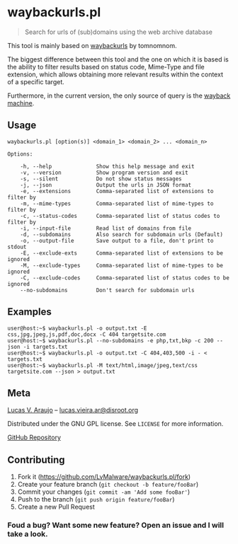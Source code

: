 # waybackurls.pl
> Search for urls of (sub)domains using the web archive database

This tool is mainly based on [waybackurls](https://github.com/tomnomnom/waybackurls) by tomnomnom.

The biggest difference between this tool and the one on which it is based is the ability to filter results based on status code, Mime-Type and file extension, which allows obtaining more relevant results within the context of a specific target.

Furthermore, in the current version, the only source of query is the [wayback machine](https://web.archive.org/).

## Usage

```
waybackurls.pl [option(s)] <domain_1> <domain_2> ... <domain_n>

Options:

    -h, --help              Show this help message and exit
    -v, --version           Show program version and exit
    -s, --silent            Do not show status messages
    -j, --json              Output the urls in JSON format
    -e, --extensions        Comma-separated list of extensions to filter by
    -m, --mime-types        Comma-separated list of mime-types to filter by
    -c, --status-codes      Comma-separated list of status codes to filter by
    -i, --input-file        Read list of domains from file
    -d, --subdomains        Also search for subdomain urls (Default)
    -o, --output-file       Save output to a file, don't print to stdout
    -E, --exclude-exts      Comma-separated list of extensions to be ignored
    -M, --exclude-types     Comma-separated list of mime-types to be ignored
    -C, --exclude-codes     Comma-separated list of status codes to be ignored
    --no-subdomains         Don't search for subdomain urls
```

## Examples

```
user@host:~$ waybackurls.pl -o output.txt -E css,jpg,jpeg,js,pdf,doc,docx -C 404 targetsite.com
user@host:~$ waybackurls.pl --no-subdomains -e php,txt,bkp -c 200 --json -i targets.txt
user@host:~$ waybackurls.pl -o output.txt -C 404,403,500 -i - < targets.txt
user@host:~$ waybackurls.pl -M text/html,image/jpeg,text/css targetsite.com --json > output.txt

```

## Meta

[Lucas V. Araujo](https://github.com/LvMalware) – lucas.vieira.ar@disroot.org

Distributed under the GNU GPL license. See ``LICENSE`` for more information.

[GitHub Repository](https://github.com/LvMalware/waybackurls.pl)

## Contributing

1. Fork it (<https://github.com/LvMalware/waybackurls.pl/fork>)
2. Create your feature branch (`git checkout -b feature/fooBar`)
3. Commit your changes (`git commit -am 'Add some fooBar'`)
4. Push to the branch (`git push origin feature/fooBar`)
5. Create a new Pull Request

### Foud a bug? Want some new feature? Open an issue and I will take a look.
